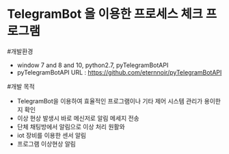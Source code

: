 # TelegramBot 을 이용한 프로세스 체크 프로그램

#개발환경
+ window 7 and 8 and 10,  python2.7, pyTelegramBotAPI
+ pyTelegramBotAPI URL : https://github.com/eternnoir/pyTelegramBotAPI

#개발 목적
+ TelegramBot을 이용하여 효율적인 프로그램이나 기타 제어 시스템 관리가 용이한지 확인
+ 이상 현상 발생시 바로 메신저로 알림 메세지 전송
+ 단체 채팅방에서 알림으로 이상 처리 원활와
+ iot 장비를 이용한 센서 알림
+ 프로그램 이상현상 알림
